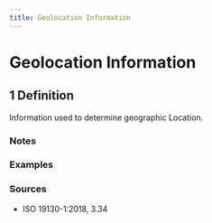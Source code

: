 ```yaml
---
title: Geolocation Information
---
```


# Geolocation Information

## 1 Definition

Information used to determine geographic Location.

### Notes 

### Examples 

### Sources
- ISO 19130-1:2018, 3.34
